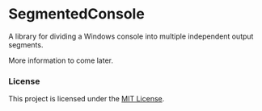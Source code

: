 # SegmentedConsole
A library for dividing a Windows console into multiple independent output segments.

More information to come later.
### License
This project is licensed under the [MIT License](./LICENSE.txt).
